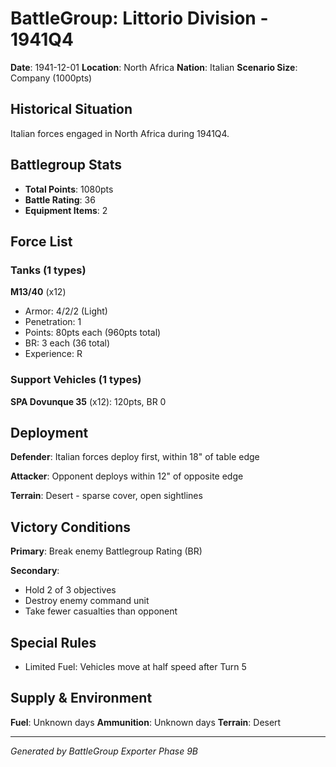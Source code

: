 # BattleGroup: Littorio Division - 1941Q4

**Date**: 1941-12-01
**Location**: North Africa
**Nation**: Italian
**Scenario Size**: Company (1000pts)

## Historical Situation

Italian forces engaged in North Africa during 1941Q4.

## Battlegroup Stats

- **Total Points**: 1080pts
- **Battle Rating**: 36
- **Equipment Items**: 2

## Force List

### Tanks (1 types)

**M13/40** (x12)
- Armor: 4/2/2 (Light)
- Penetration: 1
- Points: 80pts each (960pts total)
- BR: 3 each (36 total)
- Experience: R

### Support Vehicles (1 types)

**SPA Dovunque 35** (x12): 120pts, BR 0

## Deployment

**Defender**: Italian forces deploy first, within 18" of table edge

**Attacker**: Opponent deploys within 12" of opposite edge

**Terrain**: Desert - sparse cover, open sightlines

## Victory Conditions

**Primary**: Break enemy Battlegroup Rating (BR)

**Secondary**:
- Hold 2 of 3 objectives
- Destroy enemy command unit
- Take fewer casualties than opponent

## Special Rules

- Limited Fuel: Vehicles move at half speed after Turn 5

## Supply & Environment

**Fuel**: Unknown days
**Ammunition**: Unknown days
**Terrain**: Desert

---

*Generated by BattleGroup Exporter Phase 9B*
